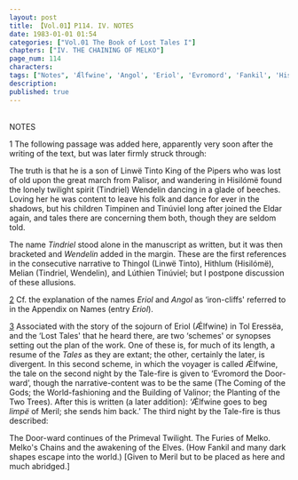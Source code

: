 ```yaml
---
layout: post
title: 【Vol.01】P114. IV. NOTES
date: 1983-01-01 01:54
categories: ["Vol.01 The Book of Lost Tales I"]
chapters: ["IV. THE CHAINING OF MELKO"]
page_num: 114
characters: 
tags: ["Notes", 'Ǽlfwine', 'Angol', 'Eriol', 'Evromord', 'Fankil', 'Hisilómë', 'Hithlum', 'Limpë', 'Línwë Tinto', 'Linwë', 'Lúthien', 'Lúthien Tinúviel']
description: 
published: true
---
```


<BR>
NOTES

1  The following passage was added here, apparently very soon after the writing of the text, but was later firmly struck through:

The truth is that he is a son of Linwë Tinto King of the Pipers who was lost of old upon the great march from Palisor, and wandering in Hisilómë found the lonely twilight spirit (Tindriel) Wendelin dancing in a glade of beeches. Loving her he was content to leave his folk and dance for ever in the shadows, but his children Timpinen and Tinúviel long after joined the Eldar again, and tales there are concerning them both, though they are seldom told.

The name <I>Tindriel</I> stood alone in the manuscript as written, but it was then bracketed and <I>Wendelin</I> added in the margin. These are the first references in the consecutive narrative to Thingol (Linwë Tinto), Hithlum (Hisilómë), Melian (Tindriel, Wendelin), and Lúthien Tinúviel; but I postpone discussion of these allusions.

[2]({{site.baseurl}}/vol01-p102)  Cf. the explanation of the names <I>Eriol</I> and <I>Angol</I> as ‘iron-cliffs' referred to in the Appendix on Names (entry <I>Eriol</I>).

[3]({{site.baseurl}}/vol01-p104)  Associated with the story of the sojourn of Eriol (Ǽlfwine) in Tol Eressëa, and the ‘Lost Tales' that he heard there, are two ‘schemes' or synopses setting out the plan of the work. One of these is, for much of its length, a resume of the <I>Tales</I> as they are extant; the other, certainly the later, is divergent. In this second scheme, in which the voyager is called Ǽlfwine, the tale on the second night by the Tale-fire is given to ‘Evromord the Door-ward’, though the narrative-content was to be the same (The Coming of the Gods; the World-fashioning and the Building of Valinor; the Planting of the Two Trees). After this is written (a later addition): ‘Ǽlfwine goes to beg <I>limpë</I> of Meril; she sends him back.’ The third night by the Tale-fire is thus described:

The Door-ward continues of the Primeval Twilight. The Furies of Melko. Melko's Chains and the awakening of the Elves. (How Fankil and many dark shapes escape into the world.) [Given to Meril but to be placed as here and much abridged.]

